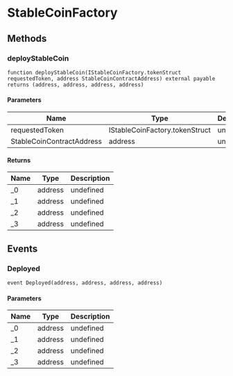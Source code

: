 # StableCoinFactory









## Methods

### deployStableCoin

```solidity
function deployStableCoin(IStableCoinFactory.tokenStruct requestedToken, address StableCoinContractAddress) external payable returns (address, address, address, address)
```





#### Parameters

| Name | Type | Description |
|---|---|---|
| requestedToken | IStableCoinFactory.tokenStruct | undefined |
| StableCoinContractAddress | address | undefined |

#### Returns

| Name | Type | Description |
|---|---|---|
| _0 | address | undefined |
| _1 | address | undefined |
| _2 | address | undefined |
| _3 | address | undefined |



## Events

### Deployed

```solidity
event Deployed(address, address, address, address)
```





#### Parameters

| Name | Type | Description |
|---|---|---|
| _0  | address | undefined |
| _1  | address | undefined |
| _2  | address | undefined |
| _3  | address | undefined |



